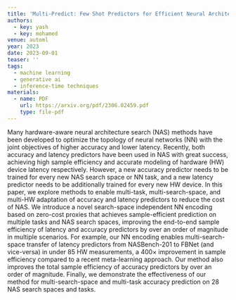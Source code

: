 ```yaml
---
title: 'Multi-Predict: Few Shot Predictors for Efficient Neural Architecture Search'
authors:
  - key: yash
  - key: mohamed
venue: automl
year: 2023
date: 2023-09-01
teaser: ''
tags:
  - machine learning
  - generative ai
  - inference-time techniques
materials:
  - name: PDF
    url: https://arxiv.org/pdf/2306.02459.pdf
    type: file-pdf
---
```

Many hardware-aware neural architecture search (NAS) methods have been developed to optimize the topology of neural networks (NN) with the joint objectives of higher accuracy and lower latency. Recently, both accuracy and latency predictors have been used in NAS with great success, achieving high sample efficiency and accurate modeling of hardware (HW) device latency respectively. However, a new accuracy predictor needs to be trained for every new NAS search space or NN task, and a new latency predictor needs to be additionally trained for every new HW device. In this paper, we explore methods to enable multi-task, multi-search-space, and multi-HW adaptation of accuracy and latency predictors to reduce the cost of NAS. We introduce a novel search-space independent NN encoding based on zero-cost proxies that achieves sample-efficient prediction on multiple tasks and NAS search spaces, improving the end-to-end sample efficiency of latency and accuracy predictors by over an order of magnitude in multiple scenarios. For example, our NN encoding enables multi-search-space transfer of latency predictors from NASBench-201 to FBNet (and vice-versa) in under 85 HW measurements, a 400$\times$ improvement in sample efficiency compared to a recent meta-learning approach. Our method also improves the total sample efficiency of accuracy predictors by over an order of magnitude. Finally, we demonstrate the effectiveness of our method for multi-search-space and multi-task accuracy prediction on 28 NAS search spaces and tasks.
